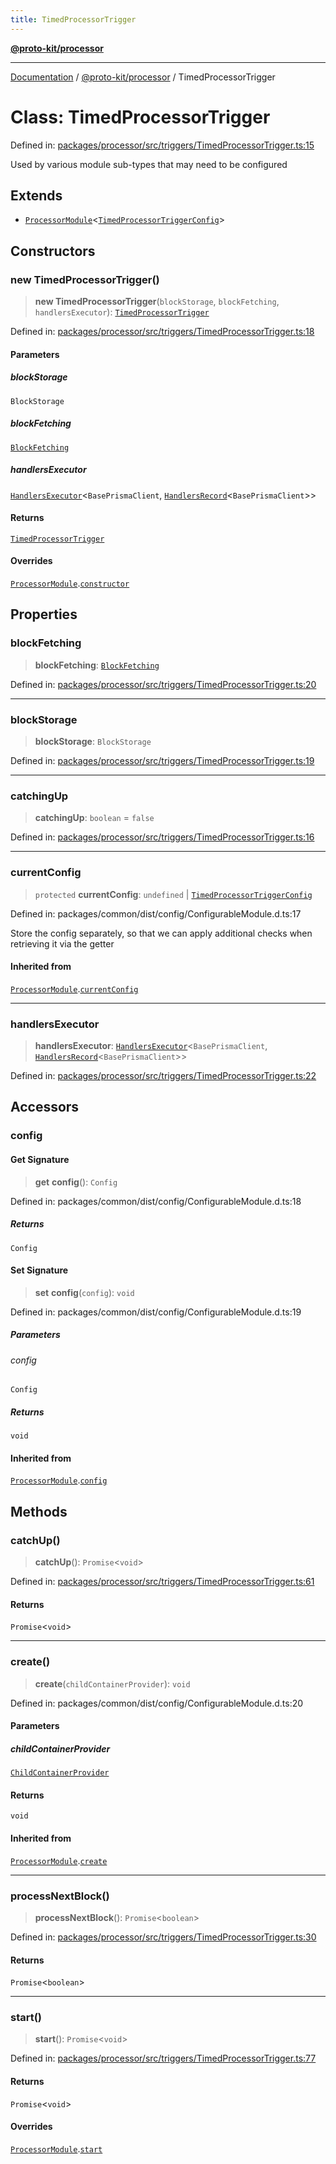 ```yaml
---
title: TimedProcessorTrigger
---
```


[**@proto-kit/processor**](../README.md)

***

[Documentation](../../../README.md) / [@proto-kit/processor](../README.md) / TimedProcessorTrigger

# Class: TimedProcessorTrigger

Defined in: [packages/processor/src/triggers/TimedProcessorTrigger.ts:15](https://github.com/proto-kit/framework/blob/28efa802e3737fc3b77339148b307ef7246f3ef1/packages/processor/src/triggers/TimedProcessorTrigger.ts#L15)

Used by various module sub-types that may need to be configured

## Extends

- [`ProcessorModule`](ProcessorModule.md)\<[`TimedProcessorTriggerConfig`](../interfaces/TimedProcessorTriggerConfig.md)\>

## Constructors

### new TimedProcessorTrigger()

> **new TimedProcessorTrigger**(`blockStorage`, `blockFetching`, `handlersExecutor`): [`TimedProcessorTrigger`](TimedProcessorTrigger.md)

Defined in: [packages/processor/src/triggers/TimedProcessorTrigger.ts:18](https://github.com/proto-kit/framework/blob/28efa802e3737fc3b77339148b307ef7246f3ef1/packages/processor/src/triggers/TimedProcessorTrigger.ts#L18)

#### Parameters

##### blockStorage

`BlockStorage`

##### blockFetching

[`BlockFetching`](BlockFetching.md)

##### handlersExecutor

[`HandlersExecutor`](HandlersExecutor.md)\<`BasePrismaClient`, [`HandlersRecord`](../interfaces/HandlersRecord.md)\<`BasePrismaClient`\>\>

#### Returns

[`TimedProcessorTrigger`](TimedProcessorTrigger.md)

#### Overrides

[`ProcessorModule`](ProcessorModule.md).[`constructor`](ProcessorModule.md#constructors)

## Properties

### blockFetching

> **blockFetching**: [`BlockFetching`](BlockFetching.md)

Defined in: [packages/processor/src/triggers/TimedProcessorTrigger.ts:20](https://github.com/proto-kit/framework/blob/28efa802e3737fc3b77339148b307ef7246f3ef1/packages/processor/src/triggers/TimedProcessorTrigger.ts#L20)

***

### blockStorage

> **blockStorage**: `BlockStorage`

Defined in: [packages/processor/src/triggers/TimedProcessorTrigger.ts:19](https://github.com/proto-kit/framework/blob/28efa802e3737fc3b77339148b307ef7246f3ef1/packages/processor/src/triggers/TimedProcessorTrigger.ts#L19)

***

### catchingUp

> **catchingUp**: `boolean` = `false`

Defined in: [packages/processor/src/triggers/TimedProcessorTrigger.ts:16](https://github.com/proto-kit/framework/blob/28efa802e3737fc3b77339148b307ef7246f3ef1/packages/processor/src/triggers/TimedProcessorTrigger.ts#L16)

***

### currentConfig

> `protected` **currentConfig**: `undefined` \| [`TimedProcessorTriggerConfig`](../interfaces/TimedProcessorTriggerConfig.md)

Defined in: packages/common/dist/config/ConfigurableModule.d.ts:17

Store the config separately, so that we can apply additional
checks when retrieving it via the getter

#### Inherited from

[`ProcessorModule`](ProcessorModule.md).[`currentConfig`](ProcessorModule.md#currentconfig)

***

### handlersExecutor

> **handlersExecutor**: [`HandlersExecutor`](HandlersExecutor.md)\<`BasePrismaClient`, [`HandlersRecord`](../interfaces/HandlersRecord.md)\<`BasePrismaClient`\>\>

Defined in: [packages/processor/src/triggers/TimedProcessorTrigger.ts:22](https://github.com/proto-kit/framework/blob/28efa802e3737fc3b77339148b307ef7246f3ef1/packages/processor/src/triggers/TimedProcessorTrigger.ts#L22)

## Accessors

### config

#### Get Signature

> **get** **config**(): `Config`

Defined in: packages/common/dist/config/ConfigurableModule.d.ts:18

##### Returns

`Config`

#### Set Signature

> **set** **config**(`config`): `void`

Defined in: packages/common/dist/config/ConfigurableModule.d.ts:19

##### Parameters

###### config

`Config`

##### Returns

`void`

#### Inherited from

[`ProcessorModule`](ProcessorModule.md).[`config`](ProcessorModule.md#config)

## Methods

### catchUp()

> **catchUp**(): `Promise`\<`void`\>

Defined in: [packages/processor/src/triggers/TimedProcessorTrigger.ts:61](https://github.com/proto-kit/framework/blob/28efa802e3737fc3b77339148b307ef7246f3ef1/packages/processor/src/triggers/TimedProcessorTrigger.ts#L61)

#### Returns

`Promise`\<`void`\>

***

### create()

> **create**(`childContainerProvider`): `void`

Defined in: packages/common/dist/config/ConfigurableModule.d.ts:20

#### Parameters

##### childContainerProvider

[`ChildContainerProvider`](../../common/interfaces/ChildContainerProvider.md)

#### Returns

`void`

#### Inherited from

[`ProcessorModule`](ProcessorModule.md).[`create`](ProcessorModule.md#create)

***

### processNextBlock()

> **processNextBlock**(): `Promise`\<`boolean`\>

Defined in: [packages/processor/src/triggers/TimedProcessorTrigger.ts:30](https://github.com/proto-kit/framework/blob/28efa802e3737fc3b77339148b307ef7246f3ef1/packages/processor/src/triggers/TimedProcessorTrigger.ts#L30)

#### Returns

`Promise`\<`boolean`\>

***

### start()

> **start**(): `Promise`\<`void`\>

Defined in: [packages/processor/src/triggers/TimedProcessorTrigger.ts:77](https://github.com/proto-kit/framework/blob/28efa802e3737fc3b77339148b307ef7246f3ef1/packages/processor/src/triggers/TimedProcessorTrigger.ts#L77)

#### Returns

`Promise`\<`void`\>

#### Overrides

[`ProcessorModule`](ProcessorModule.md).[`start`](ProcessorModule.md#start)
